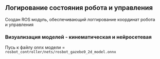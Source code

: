 ## Логирование состояния робота и управления

Создан ROS модуль, обеспечивающий логгирование координат робота и управления

### Визуализация моделей - кинематическая и нейросетевая 

Пусь к файлу onnx модели = `rosbot_controller/nets/rosbot_gazebo9_2d_model.onnx`